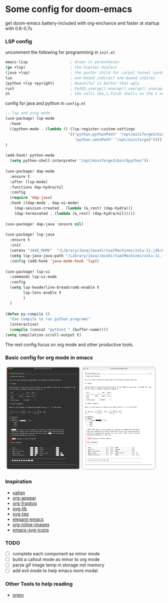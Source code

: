 # Some config for doom-emacs

get doom-emacs battery-included with org-enchance and faster at startup with 0.6-0.7s

### LSP config

uncomment the following for programming in `init.el`

```lisp
emacs-lisp                   ; drown in parentheses
(go +lsp)                    ; the hipster dialect
(java +lsp)                  ; the poster child for carpal tunnel syndrome
lua                          ; one-based indices? one-based indices
(python +lsp +pyright)       ; beautiful is better than ugly
rust                         ; Fe2O3.unwrap().unwrap().unwrap().unwrap()
sh                           ; she sells {ba,z,fi}sh shells on the C xor
```

config for java and python in `config.el`

```lisp
;; lsp and prog mode
(use-package! lsp-mode
  :hook
  ((python-mode . (lambda () (lsp-register-custom-settings
                            '(("python.pythonPath" "/opt/miniforge3/bin/python3"
                               "python.venvPath" "/opt/miniforge3"))))))
)

(add-hook! python-mode
  (setq python-shell-interpreter "/opt/miniforge3/bin/bpython"))

(use-package! dap-mode
  :ensure t
  :after (lsp-mode)
  :functions dap-hydra/nil
  :config
  (require 'dap-java)
  :hook ((dap-mode . dap-ui-mode)
    (dap-session-created . (lambda (&_rest) (dap-hydra)))
    (dap-terminated . (lambda (&_rest) (dap-hydra/nil)))))

(use-package! dap-java :ensure nil)

(use-package! lsp-java
  :ensure t
  :init
  (setenv "JAVA_HOME"  "/Library/Java/JavaVirtualMachines/zulu-11.jdk/Contents/Home")
  (setq lsp-java-java-path "/Library/Java/JavaVirtualMachines/zulu-11.jdk/Contents/Home/bin/java")
  :config (add-hook 'java-mode-hook 'lsp))

(use-package! lsp-ui
  :commands lsp-ui-mode
  :config
  (setq lsp-headerline-breadcrumb-enable t
        lsp-lens-enable t
        )
  )

(defun py-compile ()
  "Use compile to run python programs"
  (interactive)
  (compile (concat "python3 " (buffer-name))))
(setq compilation-scroll-output t)
```

The rest config focus on org mode and other productive tools.

### Basic config for org mode in emacs

<img src="imgs/elegant-dark.png" width="48%"><img src="imgs/elegant-light.png" width="48%">


### Inspiration

- [valign](https://github.com/casouri/valign)
- [org-appear](https://github.com/awth13/org-appear)
- [org-fragtog](https://github.com/io12/org-fragtog)
- [svg-lib](https://github.com/rougier/svg-lib)
- [svg-tag](https://github.com/rougier/svg-tag-mode)
- [elegant-emacs](https://github.com/rougier/elegant-emacs)
- [org-inline-images](./lisp/org-inline-image.el)
- [emacs-svg-icons](https://github.com/rougier/emacs-svg-icon)

### TODO

- [ ] complete each component as minor mode
- [ ] build a callout mode as minor to org mode
- [ ] parse gif image temp in storage not memory 
- [ ] add evil mode to help emacs more modal

### Other Tools to help reading

- [orgro](https://github.com/luk3ya0/orgro)
